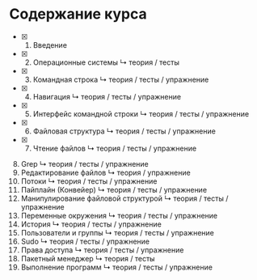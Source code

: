 # Содержание курса

- [x] 1. Введение
- [x] 2. Операционные системы
↳ теория / тесты
- [x] 3. Командная строка
↳ теория / тесты / упражнение
- [x] 4. Навигация
↳ теория / тесты / упражнение
- [x] 5. Интерфейс командной строки
↳ теория / тесты / упражнение
- [x] 6. Файловая структура
↳ теория / тесты / упражнение
- [x] 7. Чтение файлов
↳ теория / тесты / упражнение

8. Grep
↳ теория / тесты / упражнение
9. Редактирование файлов
↳ теория / упражнение
10. Потоки
↳ теория / тесты / упражнение
11. Пайплайн (Конвейер)
↳ теория / тесты / упражнение
12. Манипулирование файловой структурой
↳ теория / тесты / упражнение
13. Переменные окружения
↳ теория / тесты / упражнение
14. История
↳ теория / тесты / упражнение
15. Пользователи и группы
↳ теория / тесты / упражнение
16. Sudo
↳ теория / тесты / упражнение
17. Права доступа
↳ теория / тесты / упражнение
18. Пакетный менеджер
↳ теория / тесты
19. Выполнение программ
↳ теория / тесты / упражнение
